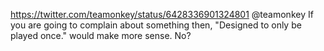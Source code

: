 https://twitter.com/teamonkey/status/6428336901324801 @teamonkey If you are going to complain about something then, "Designed to only be played once." would make more sense. No?